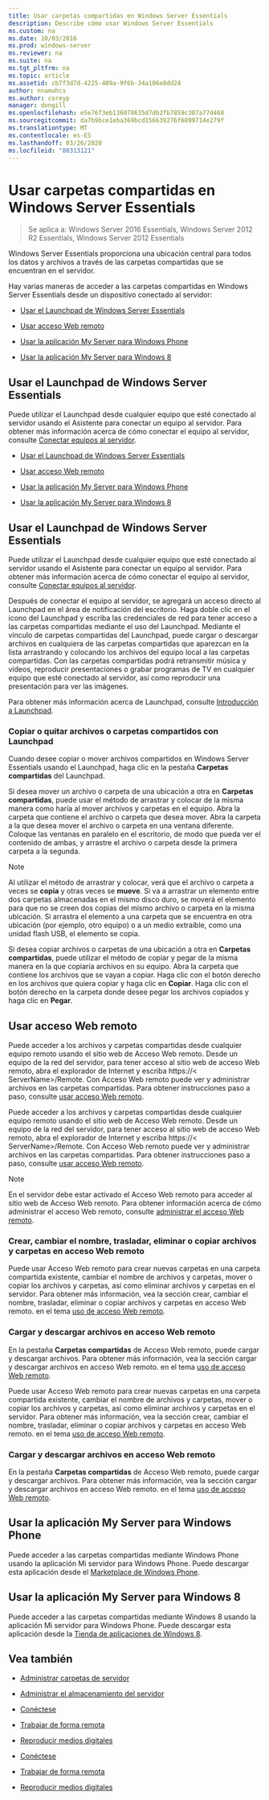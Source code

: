 ```yaml
---
title: Usar carpetas compartidas en Windows Server Essentials
description: Describe cómo usar Windows Server Essentials
ms.custom: na
ms.date: 10/03/2016
ms.prod: windows-server
ms.reviewer: na
ms.suite: na
ms.tgt_pltfrm: na
ms.topic: article
ms.assetid: cb7f3d7d-4225-409a-9f6b-34a106e8dd24
author: nnamuhcs
ms.author: coreyp
manager: dongill
ms.openlocfilehash: e5e76f3eb136078635d7db2fb7859c307a77d468
ms.sourcegitcommit: da7b9bce1eba369bcd156639276f6899714e279f
ms.translationtype: MT
ms.contentlocale: es-ES
ms.lasthandoff: 03/26/2020
ms.locfileid: "80313121"
---
```

# <a name="use-shared-folders-in-windows-server-essentials"></a>Usar carpetas compartidas en Windows Server Essentials

>Se aplica a: Windows Server 2016 Essentials, Windows Server 2012 R2 Essentials, Windows Server 2012 Essentials
  
 Windows Server Essentials proporciona una ubicación central para todos los datos y archivos a través de las carpetas compartidas que se encuentran en el servidor.  
  
 Hay varias maneras de acceder a las carpetas compartidas en Windows Server Essentials desde un dispositivo conectado al servidor:  
  

-   [Usar el Launchpad de Windows Server Essentials](Use-Shared-Folders-in-Windows-Server-Essentials.md#BKMK_UsingLaunchpad)  
  
-   [Usar acceso Web remoto](Use-Shared-Folders-in-Windows-Server-Essentials.md#BKMK_UsingRWA)  
  
-   [Usar la aplicación My Server para Windows Phone](Use-Shared-Folders-in-Windows-Server-Essentials.md#BKMK_Phone)  
  
-   [Usar la aplicación My Server para Windows 8](Use-Shared-Folders-in-Windows-Server-Essentials.md#BKMK_App)  
  
##  <a name="using-the-windows-server-essentials-launchpad"></a><a name="BKMK_UsingLaunchpad"></a>Usar el Launchpad de Windows Server Essentials  
 Puede utilizar el Launchpad desde cualquier equipo que esté conectado al servidor usando el Asistente para conectar un equipo al servidor. Para obtener más información acerca de cómo conectar el equipo al servidor, consulte [Conectar equipos al servidor](Get-Connected-in-Windows-Server-Essentials.md#BKMK_9).  

-   [Usar el Launchpad de Windows Server Essentials](../use/Use-Shared-Folders-in-Windows-Server-Essentials.md#BKMK_UsingLaunchpad)  
  
-   [Usar acceso Web remoto](../use/Use-Shared-Folders-in-Windows-Server-Essentials.md#BKMK_UsingRWA)  
  
-   [Usar la aplicación My Server para Windows Phone](../use/Use-Shared-Folders-in-Windows-Server-Essentials.md#BKMK_Phone)  
  
-   [Usar la aplicación My Server para Windows 8](../use/Use-Shared-Folders-in-Windows-Server-Essentials.md#BKMK_App)  
  
##  <a name="using-the-windows-server-essentials-launchpad"></a><a name="BKMK_UsingLaunchpad"></a>Usar el Launchpad de Windows Server Essentials  
 Puede utilizar el Launchpad desde cualquier equipo que esté conectado al servidor usando el Asistente para conectar un equipo al servidor. Para obtener más información acerca de cómo conectar el equipo al servidor, consulte [Conectar equipos al servidor](../use/Get-Connected-in-Windows-Server-Essentials.md#BKMK_9).  

  
 Después de conectar el equipo al servidor, se agregará un acceso directo al Launchpad en el área de notificación del escritorio. Haga doble clic en el icono del Launchpad y escriba las credenciales de red para tener acceso a las carpetas compartidas mediante el uso del Launchpad. Mediante el vínculo de carpetas compartidas del Launchpad, puede cargar o descargar archivos en cualquiera de las carpetas compartidas que aparezcan en la lista arrastrando y colocando los archivos del equipo local a las carpetas compartidas. Con las carpetas compartidas podrá retransmitir música y vídeos, reproducir presentaciones o grabar programas de TV en cualquier equipo que esté conectado al servidor, así como reproducir una presentación para ver las imágenes.  
  
 Para obtener más información acerca de Launchpad, consulte [Introducción a Launchpad](../manage/Overview-of-the-Launchpad-in-Windows-Server-Essentials.md).  
  
###  <a name="copy-or-move-shared-files-or-folders-using-the-launchpad"></a><a name="BKMK_Launchpad"></a>Copiar o quitar archivos o carpetas compartidos con Launchpad  
 Cuando desee copiar o mover archivos compartidos en Windows Server Essentials usando el Launchpad, haga clic en la pestaña **Carpetas compartidas** del Launchpad.  
  
 Si desea mover un archivo o carpeta de una ubicación a otra en **Carpetas compartidas**, puede usar el método de arrastrar y colocar de la misma manera como haría al mover archivos y carpetas en el equipo. Abra la carpeta que contiene el archivo o carpeta que desea mover. Abra la carpeta a la que desea mover el archivo o carpeta en una ventana diferente. Coloque las ventanas en paralelo en el escritorio, de modo que pueda ver el contenido de ambas, y arrastre el archivo o carpeta desde la primera carpeta a la segunda.  
  
> [!NOTE]
>  Al utilizar el método de arrastrar y colocar, verá que el archivo o carpeta a veces se **copia** y otras veces se **mueve**. Si va a arrastrar un elemento entre dos carpetas almacenadas en el mismo disco duro, se moverá el elemento para que no se creen dos copias del mismo archivo o carpeta en la misma ubicación. Si arrastra el elemento a una carpeta que se encuentra en otra ubicación (por ejemplo, otro equipo) o a un medio extraíble, como una unidad flash USB, el elemento se copia.  
  
 Si desea copiar archivos o carpetas de una ubicación a otra en **Carpetas compartidas**, puede utilizar el método de copiar y pegar de la misma manera en la que copiaría archivos en su equipo. Abra la carpeta que contiene los archivos que se vayan a copiar. Haga clic con el botón derecho en los archivos que quiera copiar y haga clic en **Copiar**. Haga clic con el botón derecho en la carpeta donde desee pegar los archivos copiados y haga clic en **Pegar**.  
  
##  <a name="using-remote-web-access"></a><a name="BKMK_UsingRWA"></a>Usar acceso Web remoto  

 Puede acceder a los archivos y carpetas compartidas desde cualquier equipo remoto usando el sitio web de Acceso Web remoto. Desde un equipo de la red del servidor, para tener acceso al sitio web de acceso Web remoto, abra el explorador de Internet y escriba https://< ServerName\>/Remote. Con Acceso Web remoto puede ver y administrar archivos en las carpetas compartidas. Para obtener instrucciones paso a paso, consulte [usar acceso Web remoto](Use-Remote-Web-Access-in-Windows-Server-Essentials.md).  

 Puede acceder a los archivos y carpetas compartidas desde cualquier equipo remoto usando el sitio web de Acceso Web remoto. Desde un equipo de la red del servidor, para tener acceso al sitio web de acceso Web remoto, abra el explorador de Internet y escriba https://< ServerName\>/Remote. Con Acceso Web remoto puede ver y administrar archivos en las carpetas compartidas. Para obtener instrucciones paso a paso, consulte [usar acceso Web remoto](../use/Use-Remote-Web-Access-in-Windows-Server-Essentials.md).  

  
> [!NOTE]
>  En el servidor debe estar activado el Acceso Web remoto para acceder al sitio web de Acceso Web remoto. Para obtener información acerca de cómo administrar el acceso Web remoto, consulte [administrar el acceso Web remoto](../manage/Manage-Remote-Web-Access-in-Windows-Server-Essentials.md).  
  
###  <a name="create-rename-move-delete-or-copy-files-and-folders-in-remote-web-access"></a><a name="BKMK_2"></a>Crear, cambiar el nombre, trasladar, eliminar o copiar archivos y carpetas en acceso Web remoto  

 Puede usar Acceso Web remoto para crear nuevas carpetas en una carpeta compartida existente, cambiar el nombre de archivos y carpetas, mover o copiar los archivos y carpetas, así como eliminar archivos y carpetas en el servidor. Para obtener más información, vea la sección crear, cambiar el nombre, trasladar, eliminar o copiar archivos y carpetas en acceso Web remoto. en el tema [uso de acceso Web remoto](Use-Remote-Web-Access-in-Windows-Server-Essentials.md).  
  
###  <a name="upload-and-download-files-in-remote-web-access"></a><a name="BKMK_3"></a>Cargar y descargar archivos en acceso Web remoto  
 En la pestaña **Carpetas compartidas** de Acceso Web remoto, puede cargar y descargar archivos. Para obtener más información, vea la sección cargar y descargar archivos en acceso Web remoto. en el tema [uso de acceso Web remoto](Use-Remote-Web-Access-in-Windows-Server-Essentials.md).  

 Puede usar Acceso Web remoto para crear nuevas carpetas en una carpeta compartida existente, cambiar el nombre de archivos y carpetas, mover o copiar los archivos y carpetas, así como eliminar archivos y carpetas en el servidor. Para obtener más información, vea la sección crear, cambiar el nombre, trasladar, eliminar o copiar archivos y carpetas en acceso Web remoto. en el tema [uso de acceso Web remoto](../use/Use-Remote-Web-Access-in-Windows-Server-Essentials.md).  
  
###  <a name="upload-and-download-files-in-remote-web-access"></a><a name="BKMK_3"></a>Cargar y descargar archivos en acceso Web remoto  
 En la pestaña **Carpetas compartidas** de Acceso Web remoto, puede cargar y descargar archivos. Para obtener más información, vea la sección cargar y descargar archivos en acceso Web remoto. en el tema [uso de acceso Web remoto](../use/Use-Remote-Web-Access-in-Windows-Server-Essentials.md).  

  
##  <a name="using-my-server-app-for-windows-phone"></a><a name="BKMK_Phone"></a>Usar la aplicación My Server para Windows Phone  
 Puede acceder a las carpetas compartidas mediante Windows Phone usando la aplicación Mi servidor para Windows Phone. Puede descargar esta aplicación desde el [Marketplace de Windows Phone](http://www.windowsphone.com/apps/6c2f98d5-6fcf-4e1d-b8b1-cde62ea1a94a).  
  
##  <a name="using-my-server-app-for-windows-8"></a><a name="BKMK_App"></a>Usar la aplicación My Server para Windows 8  
 Puede acceder a las carpetas compartidas mediante Windows 8 usando la aplicación Mi servidor para Windows Phone. Puede descargar esta aplicación desde la [Tienda de aplicaciones de Windows 8](https://windows.microsoft.com/windows-8/apps).  
  
## <a name="see-also"></a>Vea también  
  
-   [Administrar carpetas de servidor](../manage/Manage-Server-Folders-in-Windows-Server-Essentials.md)  
  
-   [Administrar el almacenamiento del servidor](../manage/Manage-Server-Storage-in-Windows-Server-Essentials.md)  
  

-   [Conéctese](Get-Connected-in-Windows-Server-Essentials.md)  
  
-   [Trabajar de forma remota](Work-Remotely-in-Windows-Server-Essentials.md)  
  
-   [Reproducir medios digitales](Play-Digital-Media-in-Windows-Server-Essentials.md)

-   [Conéctese](../use/Get-Connected-in-Windows-Server-Essentials.md)  
  
-   [Trabajar de forma remota](../use/Work-Remotely-in-Windows-Server-Essentials.md)  
  
-   [Reproducir medios digitales](../use/Play-Digital-Media-in-Windows-Server-Essentials.md)


